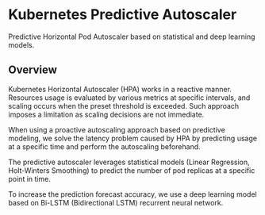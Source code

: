 # Kubernetes Predictive Autoscaler

Predictive Horizontal Pod Autoscaler based on statistical and deep learning models. 

## Overview

Kubernetes Horizontal Autoscaler (HPA) works in a reactive manner. Resources usage is evaluated by various metrics at specific intervals, and scaling occurs when the preset threshold is exceeded. Such approach imposes a limitation as scaling decisions are not immediate.

When using a proactive autoscaling approach based on predictive modeling, we solve the latency problem caused by HPA by predicting usage at a specific time and perform the autoscaling beforehand.

The predictive autoscaler leverages statistical models (Linear Regression, Holt-Winters Smoothing) to predict the number of pod replicas at a specific point in time.

To increase the prediction forecast accuracy, we use a deep learning model based on Bi-LSTM (Bidirectional LSTM) recurrent neural network.
